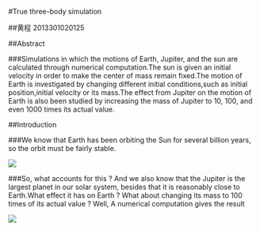 #True three-body simulation

##黄程   2013301020125

##Abstract

###Simulations in which the motions of Earth, Jupiter, and the sun are calculated through numerical computation.The sun is given an initial velocity in order to make the center of mass remain fixed.The motion of Earth is investigated by changing different initial conditions,such as initial position,initial velocity or its mass.The effect from Jupiter on the motion of Earth is also been studied by increasing the mass of Jupiter to 10, 100, and even 1000 times its actual value.

##Introduction

###We know that Earth  has been orbiting the  Sun for several billion years, so the orbit must be fairly stable.

![](https://raw.githubusercontent.com/chenghuang2016/computationalphysics_N2013301020125/master/%E7%AC%AC%E5%8D%81%E4%BA%8C%E6%AC%A1%E4%BD%9C%E4%B8%9A/normal.gif)

###So, what accounts for this ? And we also know that the Jupiter is the largest planet in our solar system, besides that it is reasonably close to Earth.What effect it has on Earth ? What about changing its mass to 100 times of its actual value ? Well, A numerical computation gives the result 

![](https://raw.githubusercontent.com/chenghuang2016/computationalphysics_N2013301020125/master/%E7%AC%AC%E5%8D%81%E4%BA%8C%E6%AC%A1%E4%BD%9C%E4%B8%9A/100times.gif)
